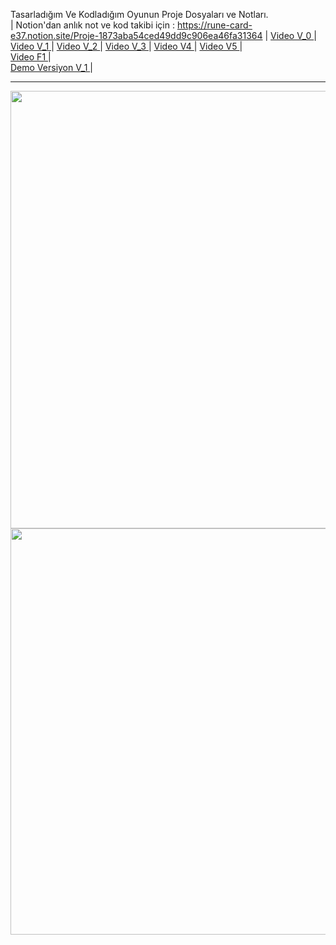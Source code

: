 Tasarladığım Ve Kodladığım Oyunun Proje Dosyaları ve Notları. <br> | Notion'dan anlık not ve kod takibi için : https://rune-card-e37.notion.site/Proje-1873aba54ced49dd9c906ea46fa31364 | <a href="https://youtu.be/k8caMGF7Z6c" target="blank"> Video V_0 </a> | <br> 
<a href="https://youtu.be/ufYxqEde_2M" target="blank"> Video V_1 </a> | <a href="https://youtu.be/N9pSD8rkFwo" target="blank"> Video V_2 </a> | 
 <a href="https://youtu.be/eP4ngg2Nopk" target="blank"> Video V_3 </a> | <a href="https://youtu.be/tOnNds2TaL8" target="blank"> Video V4 </a> |
 <a href="https://youtu.be/uqxO5q2lAQQ" target="blank"> Video V5 </a> |  
 <a href="https://youtu.be/XGhxDt-RYVY" target="blank"> Video F1 </a> |  
 <a href="https://disk.yandex.com.tr/d/PZmR_IFgEaatXg" target="blank"> Demo Versiyon V_1 </a> |
<hr>
<img src="https://cdn.discordapp.com/attachments/976951736247926845/1037868010372874280/Screenshot_1.png"   width="1200" height="700">

<img src="https://cdn.discordapp.com/attachments/976951736247926845/1040466651109404682/Screenshot_3.png"   width="1950" height="650">


